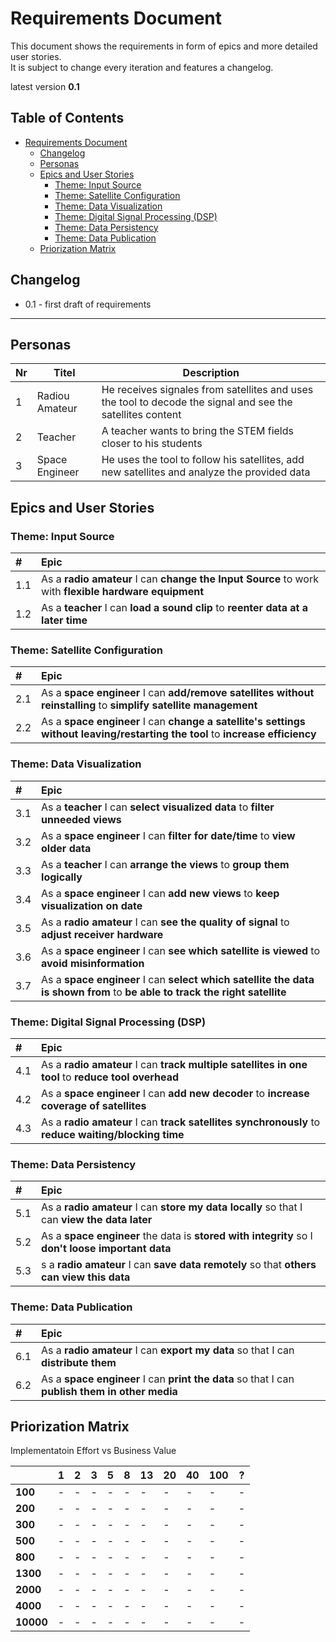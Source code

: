 # Requirements Document

This document shows the requirements in form of epics and more detailed user stories.  
It is subject to change every iteration and features a changelog.

latest version **0.1**

## Table of Contents

   * [Requirements Document](#requirements-document)
      * [Changelog](#changelog)
      * [Personas](#personas)
      * [Epics and User Stories](#epics-and-user-stories)
         * [Theme: Input Source](#theme-input-source)
         * [Theme: Satellite Configuration](#theme-satellite-configuration)
         * [Theme: Data Visualization](#theme-data-visualization)
         * [Theme: Digital Signal Processing (DSP)](#theme-digital-signal-processing-dsp)
         * [Theme: Data Persistency](#theme-data-persistency)
         * [Theme: Data Publication](#theme-data-publication)
      * [Priorization Matrix](#priorization-matrix)

## Changelog

* 0.1 - first draft of requirements

---

## Personas

| Nr | Titel | Description |
| --- | --- | --- |
| 1 | Radiou Amateur | He receives signales from satellites and uses the tool to decode the signal and see the satellites content |
| 2 | Teacher | A teacher wants to bring the STEM fields closer to his students |
| 3 | Space Engineer | He uses the tool to follow his satellites, add new satellites and analyze the provided data |

## Epics and User Stories
### Theme: Input Source

| # | Epic |
|:--- |:--- |
| 1.1 | As a **radio amateur** I can **change the Input Source** to work with **flexible hardware equipment** |
| 1.2 | As a **teacher** I  can **load a sound clip** to **reenter data at a later time** |

### Theme: Satellite Configuration

| # | Epic |
|:--- |:--- |
| 2.1 | As a **space engineer** I can **add/remove satellites without reinstalling** to **simplify satellite management** |
| 2.2 | As a **space engineer** I can **change a satellite's settings without leaving/restarting the tool** to **increase efficiency** |

### Theme: Data Visualization

| # | Epic |
|:--- |:--- |
| 3.1 | As a **teacher** I can **select visualized data** to **filter unneeded views** |
| 3.2 | As a **space engineer** I can **filter for date/time** to **view older data** |
| 3.3 | As a **teacher** I can **arrange the views** to **group them logically** |
| 3.4 | As a **space engineer** I can **add new views** to **keep visualization on date** |
| 3.5 | As a **radio amateur** I can **see the quality of signal** to **adjust receiver hardware** |
| 3.6 | As a **space engineer** I can **see which satellite is viewed** to **avoid misinformation** |
| 3.7 | As a **space engineer** I can **select which satellite the data is shown from** to **be able to track the right satellite** |

### Theme: Digital Signal Processing (DSP)

| # | Epic |
|:--- |:--- |
| 4.1 | As a **radio amateur** I can **track multiple satellites in one tool** to **reduce tool overhead** |
| 4.2 | As a **space engineer** I can **add new decoder** to **increase coverage of satellites** |
| 4.3 | As a **radio amateur** I can **track satellites synchronously** to **reduce waiting/blocking time** |

### Theme: Data Persistency

| # | Epic |
|:--- |:--- |
| 5.1 | As a **radio amateur** I can **store my data locally** so that I can **view the data later** |
| 5.2 | As a **space engineer** the data is **stored with integrity** so I **don't loose important data** |
| 5.3 | s a **radio amateur** I can **save data remotely** so that **others can view this data** |

### Theme: Data Publication

| # | Epic |
|:--- |:--- |
| 6.1 | As a **radio amateur** I can **export my data** so that I can **distribute them** |
| 6.2 | As a **space engineer** I can **print the data** so that I can **publish them in other media** |

## Priorization Matrix

Implementatoin Effort vs Business Value

| | 1 | 2 | 3 | 5 | 8 | 13 | 20 | 40 | 100 | ? |
| --- | --- | --- | --- | --- | --- | --- | --- | --- | --- | --- |
| **100** | - | - | - | - | - | - | - | - | - | - |
| **200** | - | - | - | - | - | - | - | - | - | - |
| **300** | - | - | - | - | - | - | - | - | - | - |
| **500** | - | - | - | - | - | - | - | - | - | - |
| **800** | - | - | - | - | - | - | - | - | - | - |
| **1300**| - | - | - | - | - | - | - | - | - | - |
| **2000**| - | - | - | - | - | - | - | - | - | - |
| **4000**| - | - | - | - | - | - | - | - | - | - |
| **10000**| - | - | - | - | - | - | - | - | - | - |
